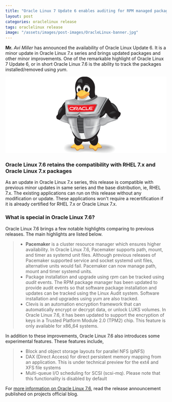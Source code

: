 ```yaml
---
title: "Oracle Linux 7 Update 6 enables auditing for RPM managed packages"
layout: post
categories: oraclelinux release
tags: oraclelinux release
image: "/assets/images/post-images/OracleLinux-banner.jpg"
---
```



**Mr.** *Avi Miller* has announced the availability of Oracle Linux Update 6. It is a minor update in Oracle Linux 7.x series and brings updated packages and other minor improvements. One of the remarkable highlight of Oracle Linux 7 Update 6, or in short Oracle Linux 7.6 is the ability to track the packages installed/removed using *yum*.

![Oracle Linux banner](/assets/images/post-images/OracleLinux-banner.jpg)

### Oracle Linux 7.6 retains the compatibility with RHEL 7.x and Oracle Linux 7.x packages
As an update in Oracle Linux 7.x series, this release is compatible with previous minor updates in same series and the base distribution, ie, RHEL 7.x. The existing applications can run on this release without any modification or update. These applications won't require a recertification if it is already certified for RHEL 7.x or Oracle Linux 7.x.

### What is special in Oracle Linux 7.6?
Oracle Linux 7.6 brings a few notable highlights comparing to previous releases. The main highlights are listed below.
> - **Pacemaker** is a cluster resource manager which ensures higher availability. In Oracle Linux 7.6, Pacemaker supports path, mount, and timer as systemd unit files. Although previous releases of Pacemaker supported service and socket systemd unit files, alternative units would fail. Pacemaker can now manage path, mount and timer systemd units.
> - Package installation and upgrade using *rpm* can be tracked using *audit* events. The RPM package manager has been updated to provide audit events so that software package installation and updates can be tracked using the Linux Audit system. Software installation and upgrades using yum are also tracked.
> - Clevis is an automation encryption framework that can automatically encrypt or decrypt data, or unlock LUKS volumes. In Oracle Linux 7.6, it has been updated to support the encryption of keys in a Trusted Platform Module 2.0 (TPM2) chip. This feature is only available for x86_64 systems.

In addition to these improvements, Oracle Linux 7.6 also introduces some experimental features. These features include,
> -   Block and object storage layouts for parallel NFS (pNFS)
> -   DAX (Direct Access) for direct persistent memory mapping from an application. This is under technical preview for the ext4 and XFS file systems
> -   Multi-queue I/O scheduling for SCSI (scsi-mq). Please note that this functionality is disabled by default

For [more information on Oracle Linux 7.6](https://blogs.oracle.com/linux/announcing-the-release-of-oracle-linux-7-update-6), read the release announcement published on projects official blog.
